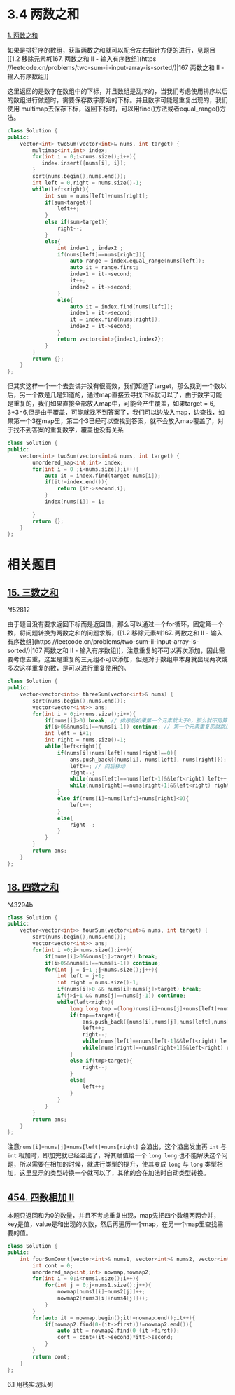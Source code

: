 # 3.4 两数之和

[1. 两数之和](https://leetcode.cn/problems/two-sum/)

如果是排好序的数组，获取两数之和就可以配合左右指针方便的进行，见题目[[1.2 移除元素#[167. 两数之和 II - 输入有序数组](https //leetcode.cn/problems/two-sum-ii-input-array-is-sorted/)|167 两数之和 II - 输入有序数组]]

这里返回的是数字在数组中的下标，并且数组是乱序的，当我们考虑使用排序以后的数组进行做题时，需要保存数字原始的下标。并且数字可能是重复出现的，我们使用 multimap去保存下标，返回下标时，可以用find()方法或者equal_range()方法。

```cpp
class Solution {
public:
    vector<int> twoSum(vector<int>& nums, int target) {
        multimap<int,int> index;
        for(int i = 0;i<nums.size();i++){
           index.insert({nums[i], i});
        }
        sort(nums.begin(),nums.end());
        int left = 0,right = nums.size()-1;
        while(left<right){
            int sum = nums[left]+nums[right];
            if(sum<target){
                left++;
            }
            else if(sum>target){
                right--;
            }
            else{
                int index1 , index2 ;
                if(nums[left]==nums[right]){
                    auto range = index.equal_range(nums[left]);
                    auto it = range.first;
                    index1 = it->second;
                    it++;
                    index2 = it->second;
                }  
                else{
                    auto it = index.find(nums[left]);
                    index1 = it->second;
                    it = index.find(nums[right]);
                    index2 = it->second;
                }
                return vector<int>{index1,index2};
            }
        }
        return {};
    }
};
```

但其实这样一个一个去尝试并没有很高效，我们知道了target，那么找到一个数以后，另一个数是几是知道的，通过map直接去寻找下标就可以了，由于数字可能是重复的，我们如果直接全部放入map中，可能会产生覆盖，如果target = 6, 3+3=6,但是由于覆盖，可能就找不到答案了，我们可以边放入map，边查找，如果第一个3在map里，第二个3已经可以查找到答案，就不会放入map覆盖了，对于找不到答案的重复数字，覆盖也没有关系

```cpp
class Solution {
public:
    vector<int> twoSum(vector<int>& nums, int target) {
        unordered_map<int,int> index;
        for(int i = 0 ;i<nums.size();i++){
            auto it = index.find(target-nums[i]);
            if(it!=index.end()){
                return {it->second,i};
            }
            index[nums[i]] = i;
  
        }
        return {};
    }
};
```

# 相关题目

## [15. 三数之和](https://leetcode.cn/problems/3sum/)

^f52812

由于题目没有要求返回下标而是返回值，那么可以通过一个for循环，固定第一个数，将问题转换为两数之和的问题求解，[[1.2 移除元素#[167. 两数之和 II - 输入有序数组](https //leetcode.cn/problems/two-sum-ii-input-array-is-sorted/)|167 两数之和 II - 输入有序数组]]，注意重复的不可以再次添加，因此需要考虑去重，这里是重复的三元组不可以添加，但是对于数组中本身就出现两次或多次这样重复的数，是可以进行重复使用的。

```cpp
class Solution {
public:
    vector<vector<int>> threeSum(vector<int>& nums) {
        sort(nums.begin(),nums.end());
        vector<vector<int>> ans;
        for(int i = 0;i<nums.size();i++){
            if(nums[i]>0) break; // 排序后如果第一个元素就大于0，那么就不用算了
            if(i>0&&nums[i]==nums[i-1]) continue; // 第一个元素重复的就跳过，记得跳过后，我们的i应该在重复元素的第一个，而不是最后一个，比如[-1,-1,-1,-1] 这样重复的-1出现了4次，我们应该跳过的是后3个，而不是跳过前3个，因为存在 (-1)+(-1)+2=0的情况，需要使用重复的-1。
            int left = i+1;
            int right = nums.size()-1;
            while(left<right){
                if(nums[i]+nums[left]+nums[right]==0){
                    ans.push_back({nums[i], nums[left], nums[right]});
                    left++; // 向后移动
                    right--;
                    while(nums[left]==nums[left-1]&&left<right) left++; // 去掉重复的
                    while(nums[right]==nums[right+1]&&left<right) right--;
                }
                else if(nums[i]+nums[left]+nums[right]<0){
                    left++;
                }
                else{
                    right--;
                }
            } 
        }
        return ans;
    }
};
```

## [18. 四数之和](https://leetcode.cn/problems/4sum/)

^43294b

```cpp
class Solution {
public:
    vector<vector<int>> fourSum(vector<int>& nums, int target) {
        sort(nums.begin(),nums.end());
        vector<vector<int>> ans;
        for(int i =0;i<nums.size();i++){
            if(nums[i]>0&&nums[i]>target) break;
            if(i>0&&nums[i]==nums[i-1]) continue;
            for(int j = i+1 ;j<nums.size();j++){
                int left = j+1;
                int right = nums.size()-1;
                if(nums[i]>0 && nums[i]+nums[j]>target) break;
                if(j>i+1 && nums[j]==nums[j-1]) continue;
                while(left<right){
                    long long tmp =(long)nums[i]+nums[j]+nums[left]+nums[right];
                    if(tmp==target){
                        ans.push_back({nums[i],nums[j],nums[left],nums[right]});
                        left++;
                        right--;
                        while(nums[left]==nums[left-1]&&left<right) left++;
                        while(nums[right]==nums[right+1]&&left<right) right--;
                    }
                    else if(tmp>target){
                        right--;
                    }
                    else{
                        left++;
                    }      
                }
            }
        }
        return ans;
    }
};
```

注意`nums[i]+nums[j]+nums[left]+nums[right]` 会溢出，这个溢出发生再 `int` 与 `int` 相加时，即加完就已经溢出了，将其赋值给一个 `long long` 也不能解决这个问题，所以需要在相加的时候，就进行类型的提升，使其变成 `long` 与 `long` 类型相加，这里显示的类型转换一个就可以了，其他的会在加法时自动类型转换。


## [454. 四数相加 II](https://leetcode.cn/problems/4sum-ii/)

本题只返回和为0的数量，并且不考虑重复出现，map先把四个数组两两合并，key是值，value是和出现的次数，然后再遍历一个map，在另一个map里查找需要的值。

```cpp
class Solution {
public:
    int fourSumCount(vector<int>& nums1, vector<int>& nums2, vector<int>& nums3, vector<int>& nums4) {
        int cont = 0;
        unordered_map<int,int> nowmap,nowmap2;
        for(int i = 0;i<nums1.size();i++){
            for(int j = 0;j<nums1.size();j++){
                nowmap[nums1[i]+nums2[j]]++;
                nowmap2[nums3[i]+nums4[j]]++;
            }
        }
        for(auto it = nowmap.begin();it!=nowmap.end();it++){
            if(nowmap2.find(0-(it->first))!=nowmap2.end()){
                auto itt = nowmap2.find(0-(it->first));
                cont = cont+(it->second)*itt->second;
            }
        }
        return cont;
    }
};
```

6.1 用栈实现队列